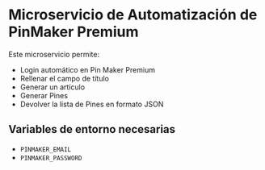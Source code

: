 # Microservicio de Automatización de PinMaker Premium

Este microservicio permite:
- Login automático en Pin Maker Premium
- Rellenar el campo de título
- Generar un artículo
- Generar Pines
- Devolver la lista de Pines en formato JSON

## Variables de entorno necesarias
- `PINMAKER_EMAIL`
- `PINMAKER_PASSWORD`

